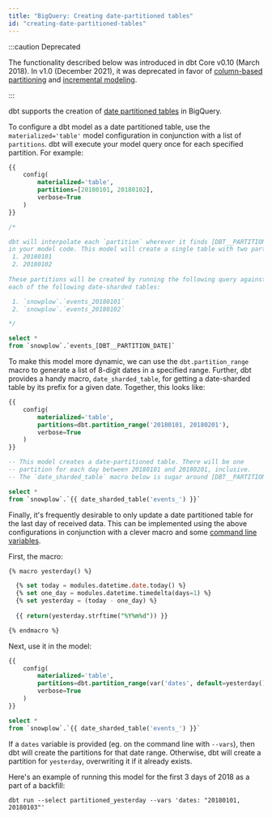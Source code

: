 ```yaml
---
title: "BigQuery: Creating date-partitioned tables"
id: "creating-date-partitioned-tables"
---
```



:::caution Deprecated

The functionality described below was introduced in dbt Core v0.10 (March 2018). In v1.0 (December 2021), it was deprecated in favor of [column-based partitioning](bigquery-configs#partition-clause) and [incremental modeling](configuring-incremental-models).

:::

dbt supports the creation of [date partitioned tables](https://cloud.google.com/bigquery/docs/partitioned-tables) in BigQuery.

To configure a dbt model as a date partitioned table, use the `materialized='table'` model configuration in conjunction with a list of `partitions`. dbt will execute your model query once for each specified partition. For example:

<File name='partitioned.sql'>

```sql
{{
    config(
        materialized='table',
        partitions=[20180101, 20180102],
        verbose=True
    )
}}

/*

dbt will interpolate each `partition` wherever it finds [DBT__PARTITION_DATE]
in your model code. This model will create a single table with two partitions:
 1. 20180101
 2. 20180102
 
These partitions will be created by running the following query against
each of the following date-sharded tables:

 1. `snowplow`.`events_20180101`
 2. `snowplow`.`events_20180102`

*/

select *
from `snowplow`.`events_[DBT__PARTITION_DATE]`
```

</File>

To make this model more dynamic, we can use the `dbt.partition_range` macro to generate a list of 8-digit dates in a specified range. Further, dbt provides a handy macro, `date_sharded_table`, for getting a date-sharded table by its prefix for a given date. Together, this looks like:

<File name='partitioned_range.sql'>

```sql
{{
    config(
        materialized='table',
        partitions=dbt.partition_range('20180101, 20180201'),
        verbose=True
    )
}}

-- This model creates a date-partitioned table. There will be one
-- partition for each day between 20180101 and 20180201, inclusive.
-- The `date_sharded_table` macro below is sugar around [DBT__PARTITION_DATE]

select *
from `snowplow`.`{{ date_sharded_table('events_') }}`
```

</File>

Finally, it's frequently desirable to only update a date partitioned table for the last day of received data. This can be implemented using the above configurations in conjunction with a clever macro and some [command line variables](using-variables).

First, the macro:

<File name='macros/yesterday.sql'>

```sql
{% macro yesterday() %}

  {% set today = modules.datetime.date.today() %}
  {% set one_day = modules.datetime.timedelta(days=1) %}
  {% set yesterday = (today - one_day) %}
  
  {{ return(yesterday.strftime("%Y%m%d")) }}

{% endmacro %}
```

</File>

Next, use it in the model:

<File name='partitioned_yesterday.sql'>

```sql
{{
    config(
        materialized='table',
        partitions=dbt.partition_range(var('dates', default=yesterday())),
        verbose=True
    )
}}

select *
from `snowplow`.`{{ date_sharded_table('events_') }}`
```

</File>

If a `dates` variable is provided (eg. on the command line with `--vars`), then dbt will create the partitions for that date range. Otherwise, dbt will create a partition for `yesterday`, overwriting it if it already exists.

Here's an example of running this model for the first 3 days of 2018 as a part of a backfill:

```
dbt run --select partitioned_yesterday --vars 'dates: "20180101, 20180103"'
```